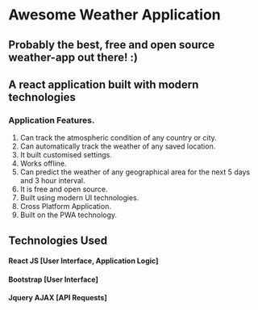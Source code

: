 # Awesome Weather Application

## Probably the best, free and open source weather-app out there! :)

## A react application built with modern technologies



### Application Features.

1. Can track the atmospheric condition of any country or city.
2. Can automatically track the weather of any saved location.
3. It built customised settings.
4. Works offline.
5. Can predict the weather of any geographical area for the next 5 days and 3 hour interval.
6. It is free and open source.
7. Built using modern UI technologies.
8. Cross Platform Application.
9. Built on the PWA technology.


## Technologies Used

#### React JS [User Interface, Application Logic]
#### Bootstrap [User Interface]
#### Jquery AJAX [API Requests]



